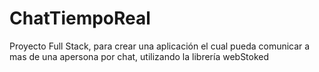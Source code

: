 # ChatTiempoReal
Proyecto Full Stack, para crear una aplicación el cual pueda comunicar a mas de una apersona por chat, utilizando la librería webStoked
